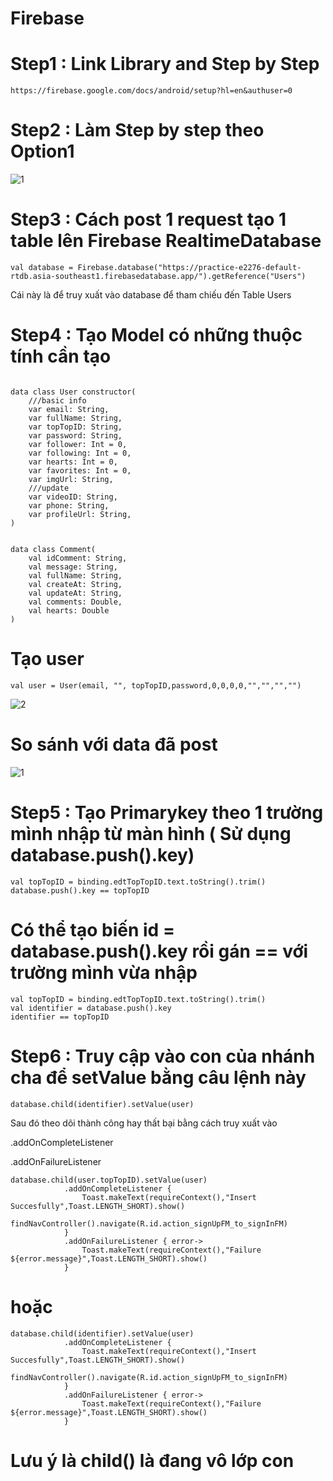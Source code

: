 # Firebase

# Step1 : Link Library and Step by Step
```
https://firebase.google.com/docs/android/setup?hl=en&authuser=0
```

# Step2 : Làm Step by step theo Option1
![1](https://user-images.githubusercontent.com/108450566/177335966-4a57344f-9888-4dcd-924c-2e2433884dd6.jpg)


# Step3 : Cách post 1 request tạo 1 table lên Firebase RealtimeDatabase
```
val database = Firebase.database("https://practice-e2276-default-rtdb.asia-southeast1.firebasedatabase.app/").getReference("Users")
```
Cái này là để truy xuất vào database để tham chiếu đến Table Users


# Step4 : Tạo Model có những thuộc tính cần tạo
```

data class User constructor(
    ///basic info
    var email: String,
    var fullName: String,
    var topTopID: String,
    var password: String,
    var follower: Int = 0,
    var following: Int = 0,
    var hearts: Int = 0,
    var favorites: Int = 0,
    var imgUrl: String,
    ///update
    var videoID: String,
    var phone: String,
    var profileUrl: String,
)
```
```

data class Comment(
    val idComment: String,
    val message: String,
    val fullName: String,
    val createAt: String,
    val updateAt: String,
    val comments: Double,
    val hearts: Double
)
```
# Tạo user 
```
val user = User(email, "", topTopID,password,0,0,0,0,"","","","")
```
![2](https://user-images.githubusercontent.com/108450566/177336794-f0f9cee0-74bf-4313-97c9-8d3802bf98a0.jpg)
# So sánh với data đã post 
![1](https://user-images.githubusercontent.com/108450566/177337402-4eef15f6-75ae-411d-8756-4d20a91cfc3c.jpg)


# Step5 : Tạo Primarykey theo 1 trường mình nhập từ màn hình ( Sử dụng database.push().key)
```
val topTopID = binding.edtTopTopID.text.toString().trim()
database.push().key == topTopID
```
# Có thể tạo biến id = database.push().key rồi gán == với trường mình vừa nhập
```
val topTopID = binding.edtTopTopID.text.toString().trim()
val identifier = database.push().key
identifier == topTopID
```

# Step6 : Truy cập vào con của nhánh cha để setValue bằng câu lệnh này
```
database.child(identifier).setValue(user)
```
Sau đó theo dõi thành công hay thất bại bằng cách truy xuất vào

.addOnCompleteListener

.addOnFailureListener
```
database.child(user.topTopID).setValue(user)
            .addOnCompleteListener {
                Toast.makeText(requireContext(),"Insert Succesfully",Toast.LENGTH_SHORT).show()
                findNavController().navigate(R.id.action_signUpFM_to_signInFM)
            }
            .addOnFailureListener { error->
                Toast.makeText(requireContext(),"Failure ${error.message}",Toast.LENGTH_SHORT).show()
            }
```
# hoặc
```
database.child(identifier).setValue(user)
            .addOnCompleteListener {
                Toast.makeText(requireContext(),"Insert Succesfully",Toast.LENGTH_SHORT).show()
                findNavController().navigate(R.id.action_signUpFM_to_signInFM)
            }
            .addOnFailureListener { error->
                Toast.makeText(requireContext(),"Failure ${error.message}",Toast.LENGTH_SHORT).show()
            }
```
# Lưu ý là child() là đang vô lớp con 



